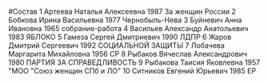 #Состав
1 Артеева Наталья Алексеевна 1987 За женщин России
2 Бобкова Ирина Васильевна 1977 Чернобыль-Нева
3 Буйневич Анна Ивановна 1965 собрание-работа
4 Васильев Александр Анатольевич 1983 ЯБЛОКО
5 Гамеза Сергей Дмитриевич 1990 ЛДПР
6 Жаров Дмитрий Сергеевич 1992 СОЦИАЛЬНОЙ ЗАЩИТЫ
7 Лобачева Маргарита Михайловна 1956 СР
8 Рыбаков Вячеслав Александрович 1980 ПАРТИЯ ЗА СПРАВЕДЛИВОСТЬ
9 Рыбакова Таисия Яковлевна 1957 \"МОО \"Союз женщин СПб и ЛО\"
10 Ситников Евгений Юрьевич 1985 ЕР
